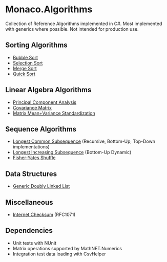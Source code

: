 # Monaco.Algorithms
Collection of Reference Algorithms implemented in C#. Most implemented with generics where possible. Not intended for production use.

## Sorting Algorithms
* [Bubble Sort](Monaco.Algorithms/Sorting/BubbleSorter.cs)
* [Selection Sort](Monaco.Algorithms/Sorting/SelectionSorter.cs)
* [Merge Sort](Monaco.Algorithms/Sorting/MergeSorter.cs)
* [Quick Sort](Monaco.Algorithms/Sorting/QuickSorter.cs)

## Linear Algebra Algorithms
* [Principal Component Analysis](Monaco.Algorithms/LinearAlgebra/PrincipalComponentAnalyzer.cs)
* [Covariance Matrix](Monaco.Algorithms/Extensions/MatrixExtensions.cs)
* [Matrix Mean+Variance Standardization](Monaco.Algorithms/Extensions/MatrixExtensions.cs)

## Sequence Algorithms
* [Longest Common Subsequence](Monaco.Algorithms/Sequences/LongestCommonSubsequence.cs) (Recursive, Bottom-Up, Top-Down implementations)
* [Longest Increasing Subsequence](Monaco.Algorithms/Sequences/LongestIncreasingSubsequence.cs) (Bottom-Up Dynamic)
* [Fisher-Yates Shuffle](Monaco.Algorithms/Extensions/ListExtensions.cs)

## Data Structures
* [Generic Doubly Linked List](Monaco.Algorithms/Structures/DoublyLinkedList.cs)

## Miscellaneous
* [Internet Checksum](Monaco.Algorithms/Checksum/InternetChecksum.cs) (RFC1071)

## Dependencies
* Unit tests with NUnit
* Matrix operations supported by MathNET.Numerics
* Integration test data loading with CsvHelper
